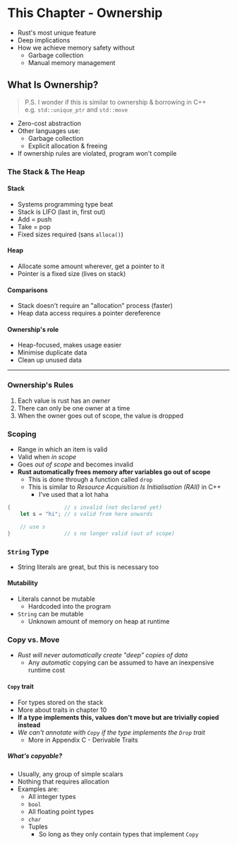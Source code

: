# This Chapter - Ownership
- Rust's most unique feature
- Deep implications
- How we achieve memory safety without
  - Garbage collection
  - Manual memory management

## What Is Ownership?
>P.S. I wonder if this is similar to ownership & borrowing in C++<br>
>e.g. `std::unique_ptr` and `std::move`

- Zero-cost abstraction
- Other languages use:
  - Garbage collection
  - Explicit allocation & freeing
- If ownership rules are violated, program won't compile

### The Stack & The Heap
#### Stack
- Systems programming type beat
- Stack is LIFO (last in, first out)
- Add = push
- Take = pop
- Fixed sizes required (sans `alloca()`)

#### Heap
- Allocate some amount wherever, get a pointer to it
- Pointer is a fixed size (lives on stack)

#### Comparisons
- Stack doesn't require an "allocation" process (faster)
- Heap data access requires a pointer dereference

#### Ownership's role
- Heap-focused, makes usage easier
- Minimise duplicate data
- Clean up unused data

---
### **Ownership's Rules**
1. Each value is rust has an *owner*
1. There can only be one owner at a time
1. When the owner goes out of scope, the value is dropped

### Scoping
- Range in which an item is valid
- Valid when *in scope*
- Goes *out of scope* and becomes invalid
- **Rust automatically frees memory after variables go out of scope**
  - This is done through a function called `drop`
  - This is similar to *Resource Acquisition Is Initialisation (RAII)* in C++
    - I've used that a lot haha

```rust
{                 // s invalid (not declared yet)
    let s = "hi"; // s valid from here onwards

    // use s
}                 // s no longer valid (out of scope)
```

### `String` Type
- String literals are great, but this is necessary too

#### Mutability
- Literals cannot be mutable
  - Hardcoded into the program
- `String` can be mutable
  - Unknown amount of memory on heap at runtime

### Copy vs. Move
- *Rust will never automatically create "deep" copies of data*
  - Any *automatic* copying can be assumed to have an inexpensive runtime cost

#### `Copy` trait
- For types stored on the stack
- More about traits in chapter 10
- **If a type implements this, values don't move but are trivially copied instead**
- *We can't annotate with `Copy` if the type implements the `Drop` trait*
  - More in Appendix C - Derivable Traits

##### What's copyable?
- Usually, any group of simple scalars
- Nothing that requires allocation
- Examples are:
  - All integer types
  - `bool`
  - All floating point types
  - `char`
  - Tuples
    - So long as they only contain types that implement `Copy`
